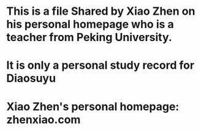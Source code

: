 # This is a file Shared by Xiao Zhen on his personal homepage who is a teacher from Peking University.
# It is only a personal study record for Diaosuyu
# Xiao Zhen's personal homepage: zhenxiao.com
